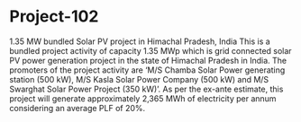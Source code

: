 # Project-102
1.35 MW bundled Solar PV project in Himachal Pradesh, India
This is a bundled project activity of capacity 1.35 MWp which is grid connected solar 
PV power generation project in the state of Himachal Pradesh in India. The promoters of 
the project activity are ‘M/S Chamba Solar Power generating station (500 kW), M/S Kasla Solar 
Power Company (500 kW) and M/S Swarghat Solar Power Project (350 kW)’. As per the ex-ante estimate, 
this project will generate approximately 2,365 MWh of electricity per annum considering an average PLF of 20%.
